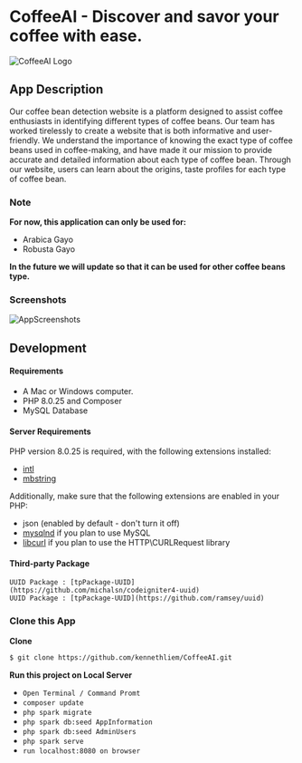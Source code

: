 # CoffeeAI - Discover and savor your coffee with ease.
![CoffeeAI Logo](https://user-images.githubusercontent.com/69246482/224529928-3adf048c-ce3f-4647-9077-f370c7b2ded7.png)

## App Description
Our coffee bean detection website is a platform designed to assist coffee enthusiasts in identifying different types of coffee beans. Our team has worked tirelessly to create a website that is both informative and user-friendly. We understand the importance of knowing the exact type of coffee beans used in coffee-making, and have made it our mission to provide accurate and detailed information about each type of coffee bean. Through our website, users can learn about the origins, taste profiles for each type of coffee bean.

### Note
<b>For now, this application can only be used for: </b>
- Arabica Gayo
- Robusta Gayo

<b>In the future we will update so that it can be used for other coffee beans type.</b>

### Screenshots
![AppScreenshots](https://user-images.githubusercontent.com/69246482/224529673-b68d91b4-c21b-4674-b109-7884e7445f8a.png)


## Development

#### Requirements
* A Mac or Windows computer.
* PHP 8.0.25 and Composer
* MySQL Database

#### Server Requirements

PHP version 8.0.25 is required, with the following extensions installed:

- [intl](http://php.net/manual/en/intl.requirements.php)
- [mbstring](http://php.net/manual/en/mbstring.installation.php)

Additionally, make sure that the following extensions are enabled in your PHP:

- json (enabled by default - don't turn it off)
- [mysqlnd](http://php.net/manual/en/mysqlnd.install.php) if you plan to use MySQL
- [libcurl](http://php.net/manual/en/curl.requirements.php) if you plan to use the HTTP\CURLRequest library

#### Third-party Package
```
UUID Package : [tpPackage-UUID](https://github.com/michalsn/codeigniter4-uuid)
UUID Package : [tpPackage-UUID](https://github.com/ramsey/uuid)
```

### Clone this App

**Clone**
```bash
$ git clone https://github.com/kennethliem/CoffeeAI.git
```

**Run this project on Local Server**
* `Open Terminal / Command Promt`
* `composer update`
* `php spark migrate`
* `php spark db:seed AppInformation`
* `php spark db:seed AdminUsers`
* `php spark serve`
* `run localhost:8080 on browser`
